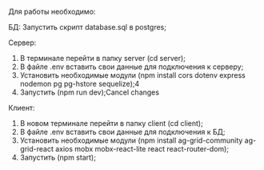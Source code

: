 Для работы необходимо:

БД:
Запустить скрипт database.sql в postgres;

Сервер:
1. В терминале перейти в папку server (cd server);
2. В файле .env вставить свои данные для подключения к серверу;
3. Установить необходимые модули (npm install cors dotenv express nodemon pg pg-hstore sequelize);4
4. Запустить (npm run dev);Cancel changes

Клиент:
1. В новом терминале перейти в папку client (cd client);
2. В файле .env вставить свои данные для подключения к БД;
3. Установить необходимые модули (npm install ag-grid-community ag-grid-react axios mobx mobx-react-lite react react-router-dom);
4. Запустить (npm start);
